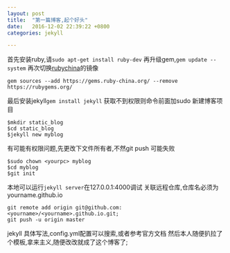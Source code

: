 ```yaml
---
layout: post
title:  "第一篇博客,起个好头"
date:   2016-12-02 22:39:22 +0800
categories: jekyll

---
```


首先安装ruby,请```sudo apt-get install ruby-dev```
再升级gem,```gem update --system```
再次切换[rubychina][Ruby]的镜像
```
gem sources --add https://gems.ruby-china.org/ --remove https://rubygems.org/
```
最后安装jekyll```gem install jekyll```
获取不到权限则命令前面加sudo
新建博客项目
```
$mkdir static_blog
$cd static_blog
$jekyll new myblog
```
有可能有权限问题,先更改下文件所有者,不然git push 可能失败
```
$sudo chown <yourpc> myblog
$cd myblog
$git init
```
本地可以运行```jekyll server```在127.0.0.1:4000调试
关联远程仓库,仓库名必须为yourname.github.io
```
git remote add origin git@github.com:<yourname>/<yourname>.github.io.git;
git push -u origin master
```
jekyll 具体写法,config.yml配置可以搜索,或者参考官方文档
然后本人随便扒拉了个模板,拿来主义,随便改改就成了这个博客了;

[Ruby]:https://gems.ruby-china.org/
